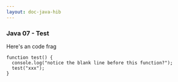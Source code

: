 ```yaml
---
layout: doc-java-hib
---
```


### Java 07 - Test

Here's an code frag

    function test() {
      console.log("notice the blank line before this function?");
      test("xxx");
    }



